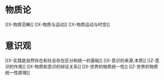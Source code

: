 # 物质论
[[X-物质范畴]]
[[X-物质与运动]]
[[X-物质运动与时空]]
# 意识观
[[X-实践是自然存在和社会存在区分和统一的基础]]
[[X-意识的来源,本质]]
[[Z-意识的作用]]
[[X-物质和意识的辩证关系]]
[[X-世界的物质统一性]]
[[Z-世界的物质统一性原理]]

